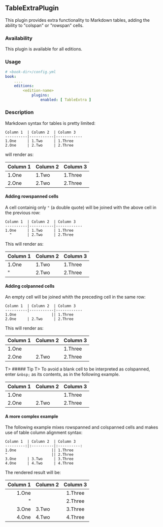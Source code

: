 ## TableExtraPlugin

This plugin provides extra functionality to Markdown tables, adding the ability to "colspan" or "rowspan" cells.

### Availability

This plugin is available for all editions.


### Usage

~~~.yaml
# <book-dir>/config.yml 
book:
    ....
    editions:
        <edition-name>
            plugins:
                enabled: [ TableExtra ]
~~~ 

    
### Description

Markdown syntax for tables is pretty limited:

~~~
Column 1  | Column 2  | Column 3
----------|-----------|------------
1.One     | 1.Two     | 1.Three
2.One     | 2.Two     | 2.Three
~~~

will render as:

Column 1  | Column 2  | Column 3
----------|-----------|------------
1.One     | 1.Two     | 1.Three
2.One     | 2.Two     | 2.Three


#### Adding rowspanned cells

A cell containig only `"` (a double quote) will be joined with the above cell in the previous row:
 
~~~
Column 1  | Column 2  | Column 3
----------|-----------|------------
1.One     | 1.Two     | 1.Three
  "       | 2.Two     | 2.Three
~~~

This will render as:

Column 1  | Column 2  | Column 3
----------|-----------|------------
1.One     | 1.Two     | 1.Three
  "       | 2.Two     | 2.Three
 

#### Adding colpanned cells

An empty cell will be joined whith the preceding cell in the same row:

~~~
Column 1  | Column 2  | Column 3
----------|-----------|------------
1.One                || 1.Three
2.One     | 2.Two     | 2.Three
~~~

This will render as:

Column 1  | Column 2  | Column 3
----------|-----------|------------
1.One                || 1.Three
2.One     | 2.Two     | 2.Three

T> ##### Tip
T> To avoid a blank cell to be interpreted as colspanned, enter `&nbsp;` as its contents, as in the following example.

Column 1  | Column 2  | Column 3
----------|-----------|------------
1.One     |   &nbsp;  | 1.Three
2.One     | 2.Two     | 2.Three


#### A more complex example

The following example mixes rowspanned and colspanned cells and makes use of table column alignment syntax:

~~~
Column 1  | Column 2  | Column 3
---------:|:----------|:----------:
1.One                || 1.Three
"                    || 2.Three
3.One     | 3.Two     | 3.Three
4.One     | 4.Two     | 4.Three
~~~

The rendered result will be:

Column 1  | Column 2  | Column 3
---------:|:----------|:----------:
1.One                || 1.Three
"                    || 2.Three
3.One     | 3.Two     | 3.Three
4.One     | 4.Two     | 4.Three

 